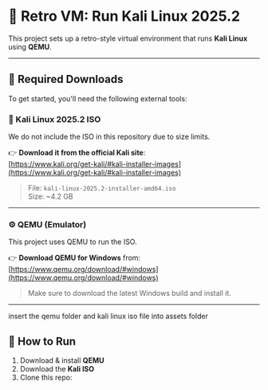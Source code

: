 # 🧠 Retro VM: Run Kali Linux 2025.2

This project sets up a retro-style virtual environment that runs **Kali Linux** using **QEMU**.

---

## 🔻 Required Downloads

To get started, you'll need the following external tools:

### 🐧 Kali Linux 2025.2 ISO

We do not include the ISO in this repository due to size limits.

👉 **Download it from the official Kali site**:  
[https://www.kali.org/get-kali/#kali-installer-images](https://www.kali.org/get-kali/#kali-installer-images)

> File: `kali-linux-2025.2-installer-amd64.iso`  
> Size: ~4.2 GB

---

### ⚙️ QEMU (Emulator)

This project uses QEMU to run the ISO.

👉 **Download QEMU for Windows** from:  
[https://www.qemu.org/download/#windows](https://www.qemu.org/download/#windows)

> Make sure to download the latest Windows build and install it.

---

insert the qemu folder and kali linux iso file into assets folder

## 🚀 How to Run

1. Download & install **QEMU**
2. Download the **Kali ISO**
3. Clone this repo:
   ```bash
